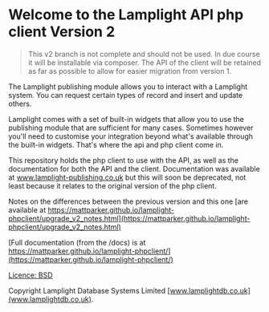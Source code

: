 # Welcome to the Lamplight API php client Version 2

> This v2 branch is not complete and should not be used.  In due course it will be installable via
composer.  The API of the client will be retained as far as possible to allow for easier migration
from version 1.


The Lamplight publishing module allows you to interact with a Lamplight system.  You can request certain types of
record and insert and update others.

Lamplight comes with a set of built-in widgets that allow you to use the publishing module that are sufficient
for many cases.  Sometimes however you'll need to customise your integration beyond what's available through
the built-in widgets.  That's where the api and php client come in.

This repository holds the php client to use with the API, as well as the documentation for both the API and the client.
Documentation was available at www.lamplight-publishing.co.uk but this will soon be deprecated, not least because
it relates to the original version of the php client.

Notes on the differences between the previous version and this one 
[are available at https://mattparker.github.io/lamplight-phpclient/upgrade_v2_notes.html](https://mattparker.github.io/lamplight-phpclient/upgrade_v2_notes.html) 


[Full documentation (from the /docs) is at https://mattparker.github.io/lamplight-phpclient/](https://mattparker.github.io/lamplight-phpclient/)

[Licence: BSD](LICENSE.md)

Copyright Lamplight Database Systems Limited [www.lamplightdb.co.uk](www.lamplightdb.co.uk).
